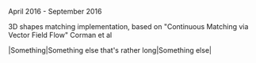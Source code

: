 April 2016 - September 2016

3D shapes matching implementation, based on "Continuous Matching via Vector Field Flow" Corman et al

|Something|Something else that's rather long|Something else|
